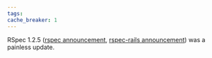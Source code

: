 ```yaml
---
tags: 
cache_breaker: 1
---
```


RSpec 1.2.5 ([rspec announcement](http://rubyforge.org/pipermail/rspec-users/2009-April/014163.html), [rspec-rails announcement](http://rubyforge.org/pipermail/rspec-users/2009-April/014164.html)) was a painless update.
